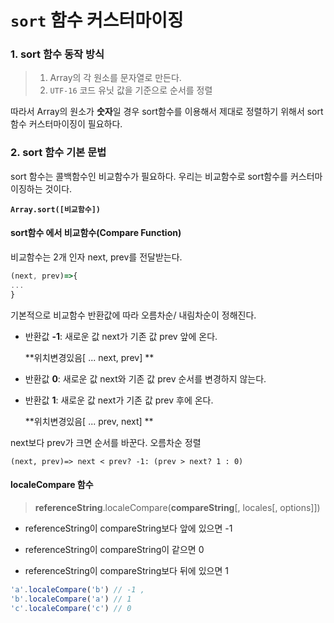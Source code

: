 # `sort` 함수 커스터마이징

### 1. sort 함수 동작 방식

> 1. Array의 각 원소를 문자열로 만든다.
> 2. `UTF-16` 코드 유닛 값을 기준으로 순서를 정렬

따라서 Array의 원소가 **숫자**일 경우 sort함수를 이용해서 제대로 정렬하기 위해서 sort 함수 커스터마이징이 필요하다.



### 2. sort 함수 기본 문법

sort 함수는 콜백함수인 비교함수가 필요하다. 우리는 비교함수로 sort함수를 커스터마이징하는 것이다.

**`Array.sort([비교함수])`**



#### sort함수 에서 비교함수(Compare Function)

비교함수는 2개 인자 next, prev를 전달받는다. 

```javascript
(next, prev)=>{
...
}
```

기본적으로 비교함수 반환값에 따라 오름차순/ 내림차순이 정해진다.  

* 반환값 **-1**: 새로운 값 next가 기존 값 prev 앞에 온다. 

  **위치변경있음[ ... next, prev] **

* 반환값 **0**: 새로운 값 next와 기존 값 prev 순서를 변경하지 않는다.

* 반환값 **1**: 새로운 값 next가 기존 값 prev 후에 온다.

  **위치변경있음[ ... prev, next] **

next보다 prev가 크면 순서를 바꾼다. 오름차순 정렬

`(next, prev)=> next < prev? -1: (prev > next? 1 : 0)`



#### localeCompare 함수

> **referenceString**.localeCompare(**compareString**[, locales[, options]])

* referenceString이 compareString보다 앞에 있으면 -1 

* referenceString이 compareString이 같으면 0

* referenceString이 compareString보다 뒤에 있으면 1

```javascript
'a'.localeCompare('b') // -1 , 
'b'.localeCompare('a') // 1
'c'.localeCompare('c') // 0
```

